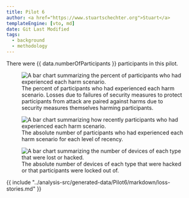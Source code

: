 ```yaml
---
title: Pilot 6
author: <a href="https://www.stuartschechter.org">Stuart</a>
templateEngine: [vto, md]
date: Git Last Modified
tags:
  - background
  - methodology
---
```


There were {{ data.numberOfParticipants }} participants in this pilot.

<figure>
  <img src="/graphs/pilot6/scenario-bar-chart.svg" alt="A bar chart summarizing the percent of participants who had experienced each harm scenario."/>
  <caption>The percent of participants who had experienced each harm scenario. Losses due to failures of security measures to protect participants from attack are paired against harms due to security measures themselves harming participants.</caption>
</figure>

<figure>
  <img src="/graphs/pilot6/scenario-recency-bar-chart.svg" alt="A bar chart summarizing how recently participants who had experienced each harm scenario."/>
  <caption>The absolute number of participants who had experienced each harm scenario for each level of recency.</caption>
</figure>


<figure>
  <img src="/graphs/pilot6/device-bar-chart.svg" alt="A bar chart summarizing the number of devices of each type that were lost or hacked."/>
  <caption>The absolute number of devices of each type that were hacked or that participants were locked out of.</caption>
</figure>


{{ include "../analysis-src/generated-data/Pilot6/markdown/loss-stories.md" }}
